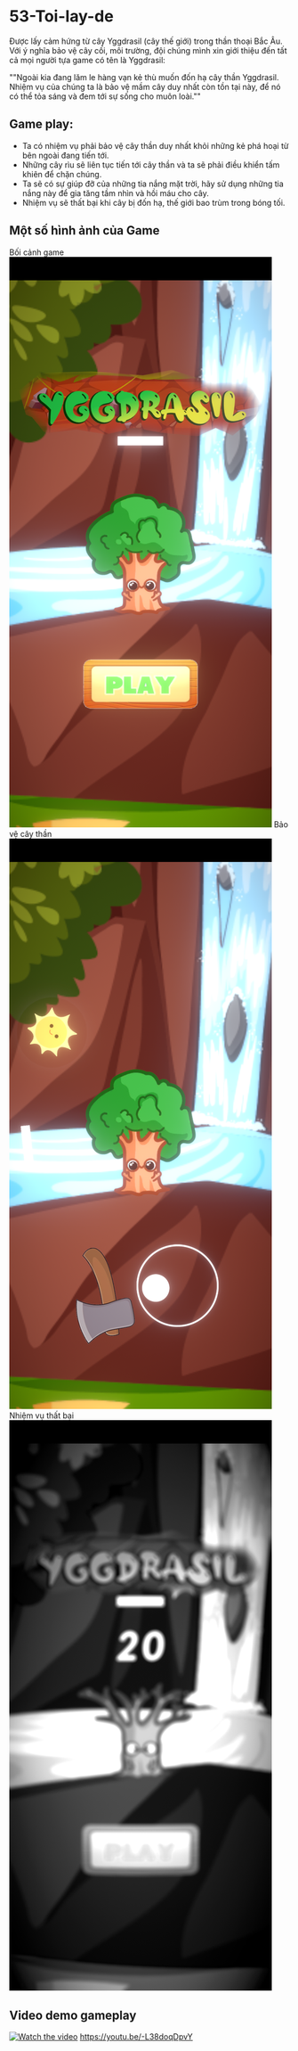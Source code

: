 # 53-Toi-lay-de
Được lấy cảm hứng từ cây Yggdrasil (cây thế giới) trong thần thoại Bắc Âu. Với ý nghĩa bảo vệ cây cối, môi trường, đội chúng mình xin giới thiệu đến tất cả mọi người tựa game có tên là Yggdrasil:

""Ngoài kia đang lăm le hàng vạn kẻ thù muốn đốn hạ cây thần Yggdrasil. Nhiệm vụ của chúng ta là bảo vệ mầm cây duy nhất còn tồn tại này, để nó có thể tỏa sáng và đem tới sự sống cho muôn loài.""

## Game play:
- Ta có nhiệm vụ phải bảo vệ cây thần duy nhất khỏi những kẻ phá hoại từ bên ngoài đang tiến tới.
- Những cây rìu sẽ liên tục tiến tới cây thần và ta sẽ phải điều khiển tấm khiên để chặn chúng.
- Ta sẽ có sự giúp đỡ của những tia nắng mặt trời, hãy sử dụng những tia nắng này để gia tăng tầm nhìn và hồi máu cho cây.
- Nhiệm vụ sẽ thất bại khi cây bị đốn hạ, thế giới bao trùm trong bóng tối.

## Một số hình ảnh của Game
Bối cảnh game
![alt text](https://github.com/phonghongs/Yggdrasil_UITHackathon/blob/main/Menu.png?raw=true)
Bảo vệ cây thần
![alt text](https://github.com/phonghongs/Yggdrasil_UITHackathon/blob/main/Baove.png?raw=true)
Nhiệm vụ thất bại
![alt text](https://github.com/phonghongs/Yggdrasil_UITHackathon/blob/main/Thatbai.png?raw=true)


## Video demo gameplay
[![Watch the video](https://img.youtube.com/vi/-L38doqDpvY/maxresdefault.jpg)](https://youtu.be/-L38doqDpvY)
https://youtu.be/-L38doqDpvY
